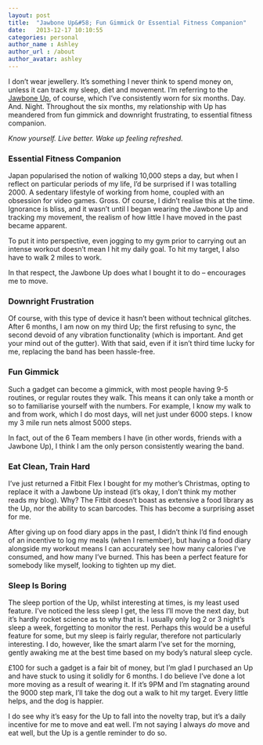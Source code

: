 ```yaml
---
layout: post
title:  "Jawbone Up&#58; Fun Gimmick Or Essential Fitness Companion"
date:   2013-12-17 10:10:55
categories: personal
author_name : Ashley
author_url : /about
author_avatar: ashley
---
```

<p>I don&#8217;t wear jewellery. It&#8217;s something I never think to spend money on, unless it can track my sleep, diet and movement. I&#8217;m referring to the <a href="http://www.amazon.co.uk/s/?_encoding=UTF8&#038;camp=1634&#038;creative=19450&#038;field-keywords=jawbone%20up&#038;linkCode=ur2&#038;sprefix=jawbone%2Caps%2C202&#038;tag=rockedelig-21&#038;url=search-alias%3Daps" title="Jawbone Up">Jawbone Up</a>, of course, which I&#8217;ve consistently worn for six months. Day. And. Night. Throughout the six months, my relationship with Up has meandered from fun gimmick and downright frustrating, to essential fitness companion.</p>
<p><em>Know yourself. Live better. Wake up feeling refreshed.</em></p>
<!--more-->
<h3>Essential Fitness Companion</h3>
<p>Japan popularised the notion of walking 10,000 steps a day, but when I reflect on particular periods of my life, I&#8217;d be surprised if I was totalling 2000. A sedentary lifestyle of working from home, coupled with an obsession for video games. Gross. Of course, I didn&#8217;t realise this at the time. Ignorance is bliss, and it wasn&#8217;t until I began wearing the Jawbone Up and tracking my movement, the realism of how little I have moved in the past became apparent.</p>
<p>To put it into perspective, even jogging to my gym prior to carrying out an intense workout doesn&#8217;t mean I hit my daily goal. To hit my target, I also have to walk 2 miles to work.</p>
<p>In that respect, the Jawbone Up does what I bought it to do – encourages me to move.</p>
<h3>Downright Frustration</h3>
<p>Of course, with this type of device it hasn&#8217;t been without technical glitches. After 6 months, I am now on my third Up; the first refusing to sync, the second devoid of any vibration functionality (which is important. And get your mind out of the gutter). With that said, even if it isn&#8217;t third time lucky for me, replacing the band has been hassle-free.</p>
<h3>Fun Gimmick</h3>
<p>Such a gadget can become a gimmick, with most people having 9-5 routines, or regular routes they walk. This means it can only take a month or so to familiarise yourself with the numbers. For example, I know my walk to and from work, which I do most days, will net just under 6000 steps. I know my 3 mile run nets almost 5000 steps.</p>
<p>In fact, out of the 6 Team members I have (in other words, friends with a Jawbone Up), I think I am the only person consistently wearing the band.</p>
<h3>Eat Clean, Train Hard</h3>
<p>I&#8217;ve just returned a Fitbit Flex I bought for my mother&#8217;s Christmas, opting to replace it with a Jawbone Up instead (it&#8217;s okay, I don&#8217;t think my mother reads my blog). Why? The Fitbit doesn&#8217;t boast as extensive a food library as the Up, nor the ability to scan barcodes. This has become a surprising asset for me.</p>
<p>After giving up on food diary apps in the past, I didn&#8217;t think I&#8217;d find enough of an incentive to log my meals (when I remember), but having a food diary alongside my workout means I can accurately see how many calories I&#8217;ve consumed, and how many I&#8217;ve burned. This has been a perfect feature for somebody like myself, looking to tighten up my diet.</p>
<h3>Sleep Is Boring</h3>
<p>The sleep portion of the Up, whilst interesting at times, is my least used feature. I&#8217;ve noticed the less sleep I get, the less I&#8217;ll move the next day, but it&#8217;s hardly rocket science as to why that is. I usually only log 2 or 3 night&#8217;s sleep a week, forgetting to monitor the rest. Perhaps this would be a useful feature for some, but my sleep is fairly regular, therefore not particularly interesting. I do, however, like the smart alarm I&#8217;ve set for the morning, gently awaking me at the best time based on my body’s natural sleep cycle.</p>
<p>£100 for such a gadget is a fair bit of money, but I&#8217;m glad I purchased an Up and have stuck to using it solidly for 6 months. I do believe I&#8217;ve done a lot more moving as a result of wearing it. If it&#8217;s 9PM and I&#8217;m stagnating around the 9000 step mark, I&#8217;ll take the dog out a walk to hit my target. Every little helps, and the dog is happier.</p>
<p>I do see why it&#8217;s easy for the Up to fall into the novelty trap, but it&#8217;s a daily incentive for me to move and eat well. I&#8217;m not saying I always <em>do</em> move and eat well, but the Up is a gentle reminder to do so.</p>